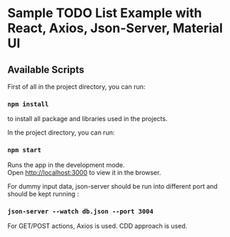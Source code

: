 # Sample TODO List Example with React, Axios, Json-Server, Material UI


## Available Scripts
First of all in the project directory, you can run:

### `npm install` 
to install all package and libraries used in the projects.


In the project directory, you can run:

### `npm start`

Runs the app in the development mode.\
Open [http://localhost:3000](http://localhost:3000) to view it in the browser.

For dummy input data, json-server should be run into different port and should be kept running :

### `json-server --watch db.json --port 3004`

For GET/POST actions, Axios is used.
CDD approach is used.